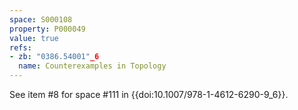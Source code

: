 ```yaml
---
space: S000108
property: P000049
value: true
refs:
- zb: "0386.54001"_6
  name: Counterexamples in Topology
---
```


See item #8 for space #111 in {{doi:10.1007/978-1-4612-6290-9_6}}.
